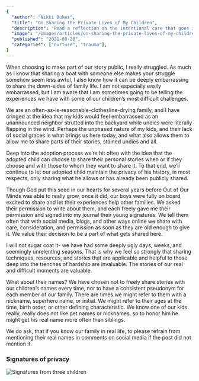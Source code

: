 ```yaml
---
{
  "author": "Nikki Dukes",
  "title": "On Sharing the Private Lives of My Children",
  "description": "Read a reflection on the intentional care that goes into sharing potentially embarassing or hurtful details of our lives online",
  "image": "/images/articles/on-sharing-the-private-lives-of-my-children/signatures.jpg",
  "published": "2021-08-28",
  "categories": ["nurture", "trauma"],
}
---
```


When choosing to make part of our story public, I really struggled. As much as I know that sharing a boat with someone else makes your struggle somehow seem less awful, I also know how it can be deeply embarrassing to share the down-sides of family life. I am not especially easily embarrassed, but I am aware that I am sometimes going to be telling the experiences we have with some of our children’s most difficult challenges.

We are an often-as-is-reasonable-clothesline-drying family, and I have cringed at the idea that my kids would feel embarrassed as an unannounced neighbor strutted into the backyard while undies were literally flapping in the wind. Perhaps the unphased nature of my kids, and their lack of social graces is what brings us here today, and what also allows them to allow me to share parts of their stories, stained undies and all.

Deep into the adoption process we’re hit often with the idea that the adopted child can choose to share their personal stories when or if they choose and with those to whom they want to share it. To that end, we’ll continue to let our adopted child maintain the privacy of his history, in most respects, only sharing what he allows or has already been publicly shared.

Though God put this seed in our hearts for several years before Out of Our Minds was able to really grow, once it did, our boys were fully on board, excited to share and let their experiences help other families. We asked their permission to write about them, and each freely gave me their permission and signed into my journal their young signatures. We tell them often that with social media, blogs, and other ways online we share with care, consideration, and permission as soon as they are old enough to give it. We value their decision to be a part of what gets shared here.

I will not sugar coat it- we have had some deeply ugly days, weeks, and seemingly unrelenting seasons. That is why we feel so strongly that sharing techniques, resources, and stories that are applicable and helpful to those deep into the trenches of hardship are invaluable. The stories of our real and difficult moments are valuable.

What about their names? We have chosen not to freely share stories with our children’s names every time, nor to have a consistent pseudonym for each member of our family. There are times we might refer to them with a nickname, superhero name, or initial. We might refer to their ages at the time, birth order, or other defining characteristic. We know one of our kids really, really does not like pet names or nicknames, so to honor him he might get his real name more often than siblings.

We do ask, that if you know our family in real life, to please refrain from mentioning their real names in comments on social media if the post did not mention it.

### Signatures of privacy

![Signatures from three children](/images/articles/on-sharing-the-private-lives-of-my-children/signatures.jpg)
